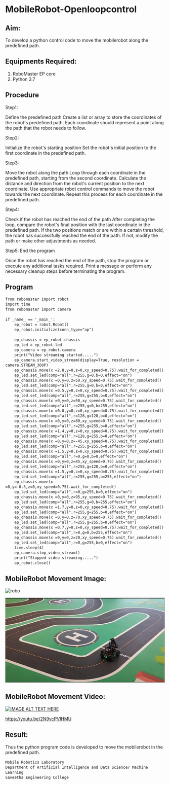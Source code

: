 # MobileRobot-Openloopcontrol
## Aim:

To develop a python control code to move the mobilerobot along the predefined path.

## Equipments Required:
1. RoboMaster EP core
2. Python 3.7

## Procedure

Step1:

Define the predefined path
Create a list or array to store the coordinates of the robot's predefined path.
Each coordinate should represent a point along the path that the robot needs to follow.

Step2:

Initialize the robot's starting position
Set the robot's initial position to the first coordinate in the predefined path.

Step3:

Move the robot along the path
Loop through each coordinate in the predefined path, starting from the second coordinate.
Calculate the distance and direction from the robot's current position to the next coordinate.
Use appropriate robot control commands to move the robot towards the next coordinate.
Repeat this process for each coordinate in the predefined path.

Step4:

Check if the robot has reached the end of the path
After completing the loop, compare the robot's final position with the last coordinate in the
predefined path.
If the two positions match or are within a certain threshold, the robot has successfully reached
the end of the path.
If not, modify the path or make other adjustments as needed.

Step5:
End the program

Once the robot has reached the end of the path, stop the program or execute any additional
tasks required.
Print a message or perform any necessary cleanup steps before terminating the program.


## Program
```
from robomaster import robot
import time
from robomaster import camera

if _name_ == '_main_':
    ep_robot = robot.Robot()
    ep_robot.initialize(conn_type="ap")

    ep_chassis = ep_robot.chassis
    ep_led = ep_robot.led
    ep_camera = ep_robot.camera
    print("Video streaming started.....")
    ep_camera.start_video_stream(display=True, resolution = camera.STREAM_360P)
    ep_chassis.move(x =2.8,y=0,z=0,xy_speed=0.75).wait_for_completed()
    ep_led.set_led(comp="all",r=255,g=0,b=0,effect="on")
    ep_chassis.move(x =0,y=0,z=50,xy_speed=0.75).wait_for_completed()
    ep_led.set_led(comp="all",r=255,g=0,b=0,effect="on")
    ep_chassis.move(x =0.5,y=0,z=0,xy_speed=0.75).wait_for_completed()
    ep_led.set_led(comp="all",r=255,g=255,b=0,effect="on")
    ep_chassis.move(x =0,y=0,z=50,xy_speed=0.75).wait_for_completed()
    ep_led.set_led(comp="all",r=255,g=0,b=255,effect="on")
    ep_chassis.move(x =0.8,y=0,z=0,xy_speed=0.75).wait_for_completed()
    ep_led.set_led(comp="all",r=128,g=128,b=0,effect="on")
    ep_chassis.move(x =0,y=0,z=80,xy_speed=0.75).wait_for_completed()
    ep_led.set_led(comp="all",r=255,g=255,b=0,effect="on")
    ep_chassis.move(x =1.4,y=0,z=0,xy_speed=0.75).wait_for_completed()
    ep_led.set_led(comp="all",r=128,g=255,b=0,effect="on")
    ep_chassis.move(x =0,y=0,z=-45,xy_speed=0.75).wait_for_completed()
    ep_led.set_led(comp="all",r=255,g=255,b=0,effect="on")
    ep_chassis.move(x =1.5,y=0,z=0,xy_speed=0.75).wait_for_completed()
    ep_led.set_led(comp="all",r=0,g=0,b=0,effect="on")
    ep_chassis.move(x =0,y=0,z=45,xy_speed=0.75).wait_for_completed()
    ep_led.set_led(comp="all",r=255,g=128,b=0,effect="on")
    ep_chassis.move(x =1.5,y=0,z=0,xy_speed=0.75).wait_for_completed()
    ep_led.set_led(comp="all",r=255,g=255,b=255,effect="on")
    ep_chassis.move(x =0,y=-0.3,z=0,xy_speed=0.75).wait_for_completed()
    ep_led.set_led(comp="all",r=0,g=255,b=0,effect="on")
    ep_chassis.move(x =0,y=0,z=95,xy_speed=0.75).wait_for_completed()
    ep_led.set_led(comp="all",r=255,g=0,b=255,effect="on")
    ep_chassis.move(x =1.7,y=0,z=0,xy_speed=0.75).wait_for_completed()
    ep_led.set_led(comp="all",r=255,g=255,b=0,effect="on")
    ep_chassis.move(x =0,y=0,z=70,xy_speed=0.75).wait_for_completed()
    ep_led.set_led(comp="all",r=255,g=255,b=0,effect="on")
    ep_chassis.move(x =0.7,y=0,z=0,xy_speed=0.75).wait_for_completed()
    ep_led.set_led(comp="all",r=0,g=0,b=255,effect="on") 
    ep_chassis.move(x =0,y=0,z=20,xy_speed=0.75).wait_for_completed()
    ep_led.set_led(comp="all",r=0,g=255,b=0,effect="on") 
    time.sleep(4)
    ep_camera.stop_video_stream()
    print("Stopped video streaming.....")
    ep_robot.close()
```

## MobileRobot Movement Image:

![robo](./img/robomaster.png)

![robo](/Screenshot%202023-07-26%20224353.jpg)

## MobileRobot Movement Video:


[![IMAGE ALT TEXT HERE](https://img.youtube.com/vi/YOUTUBE_VIDEO_ID_HERE/0.jpg)](https://www.youtube.com/watch?v=YOUTUBE_VIDEO_ID_HERE)

https://youtu.be/2N9vcPVlHMU

## Result:
Thus the python program code is developed to move the mobilerobot in the predefined path.

```
Mobile Robotics Laboratory
Department of Artificial Intelligence and Data Science/ Machine Learning
Saveetha Engineering College
```
